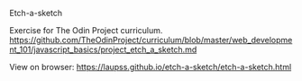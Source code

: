 Etch-a-sketch 

Exercise for The Odin Project curriculum.
https://github.com/TheOdinProject/curriculum/blob/master/web_development_101/javascript_basics/project_etch_a_sketch.md

View on browser:
https://laupss.github.io/etch-a-sketch/etch-a-sketch.html

